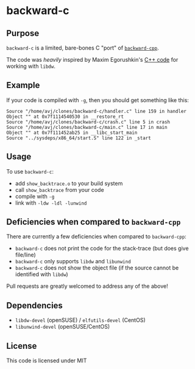 # backward-c

## Purpose

`backward-c` is a limited, bare-bones C "port" of [`backward-cpp`](https://github.com/bombela/backward-cpp).

The code was *heavily* inspired by Maxim Egorushkin's [C++ code](https://stackoverflow.com/a/60713161) for working with `libdw`.

## Example

If your code is compiled with `-g`, then you should get something like this:

```
Source "/home/avj/clones/backward-c/handler.c" line 159 in handler
Object "" at 0x7f1114540530 in __restore_rt
Source "/home/avj/clones/backward-c/crash.c" line 5 in crash
Source "/home/avj/clones/backward-c/main.c" line 17 in main
Object "" at 0x7f111452ab25 in __libc_start_main
Source "../sysdeps/x86_64/start.S" line 122 in _start
```

## Usage

To use `backward-c`:

* add `show_backtrace.o` to your build system
* call `show_backtrace` from your code
* compile with `-g`
* link with `-ldw -ldl -lunwind`

## Deficiencies when compared to `backward-cpp`

There are currently a few deficiencies when compared to `backward-cpp`:

* `backward-c` does not print the code for the stack-trace (but does give file/line)
* `backward-c` only supports `libdw` and `libunwind`
* `backward-c` does not show the object file (if the source cannot be identified with `libdw`)

Pull requests are greatly welcomed to address any of the above!

## Dependencies

* `libdw-devel` (openSUSE) / `elfutils-devel` (CentOS)
* `libunwind-devel` (openSUSE/CentOS)

## License

This code is licensed under MIT


